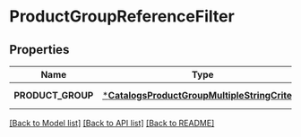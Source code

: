# ProductGroupReferenceFilter

## Properties
Name | Type | Description | Notes
------------ | ------------- | ------------- | -------------
**PRODUCT_GROUP** | [***CatalogsProductGroupMultipleStringCriteria**](.md) |  | [default to null]

[[Back to Model list]](../README.md#documentation-for-models) [[Back to API list]](../README.md#documentation-for-api-endpoints) [[Back to README]](../README.md)


